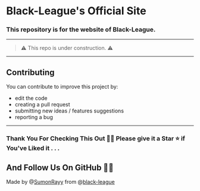 # Black-League's Official Site

### This repository is for the website of Black-League.

--------------

> ⚠️ This repo is under construction. ⚠️

--------------
## Contributing

You can contribute to improve this project by:

- edit the code
- creating a pull request
- submitting new ideas / features suggestions
- reporting a bug
--------------

### Thank You For Checking This Out 🥰🤗 Please give it a Star ⭐ if You've Liked it . . .
## And Follow Us On GitHub 🙏🏻
Made by @[SumonRayy](https://github.com/SumonRayy) from @[black-league](https://github.com/black-league)
